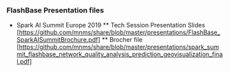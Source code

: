 ### FlashBase Presentation files ###

* Spark AI Summit Europe 2019
** Tech Session Presentation Slides [https://github.com/mnms/share/blob/master/presentations/FlashBase_SparkAISummitBrochure.pdf]
** Brocher file [https://github.com/mnms/share/blob/master/presentations/spark_summit_flashbase_network_quality_analysis_prediction_geovisualization_final.pdf]
